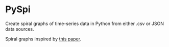 # PySpi
Create spiral graphs of time-series data in Python from either .csv or JSON data sources.

Spiral graphs inspired by [this paper](http://ieg.ifs.tuwien.ac.at/~aigner/teaching/ws06/infovis_ue/papers/spiralgraph_weber01visualizing.pdf).

